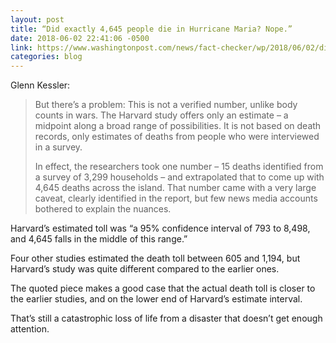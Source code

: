 ```yaml
---
layout: post
title: “Did exactly 4,645 people die in Hurricane Maria? Nope.”
date: 2018-06-02 22:41:06 -0500
link: https://www.washingtonpost.com/news/fact-checker/wp/2018/06/02/did-4645-people-die-in-hurricane-maria-nope/
categories: blog
---
```

Glenn Kessler:

>But there’s a problem: This is not a verified number, unlike body counts in wars. The Harvard study offers only an estimate – a midpoint along a broad range of possibilities. It is not based on death records, only estimates of deaths from people who were interviewed in a survey.
>
>In effect, the researchers took one number – 15 deaths identified from a survey of 3,299 households – and extrapolated that to come up with 4,645 deaths across the island. That number came with a very large caveat, clearly identified in the report, but few news media accounts bothered to explain the nuances.

Harvard’s estimated toll was “a 95% confidence interval of 793 to 8,498, and 4,645 falls in the middle of this range.”

Four other studies estimated the death toll between 605 and 1,194, but Harvard’s study was quite different compared to the earlier ones.

The quoted piece makes a good case that the actual death toll is closer to the earlier studies, and on the lower end of Harvard’s estimate interval.

That’s still a catastrophic loss of life from a disaster that doesn’t get enough attention.
